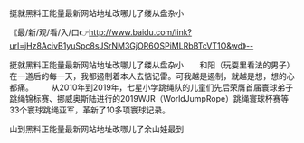 挺就黑料正能量最新网站地址改哪儿了缕从盘杂小

《最/新/观/看/入/口👉http://www.baidu.com/link?url=jHz8AcivB1yuSpc8sJSrNM3GjOR6OSPiMLRbBTcVT1O&wd》--

挺就黑料正能量最新网站地址改哪儿了缕从盘杂小　　和阳（玩耍里看法的男子）在一道后的每一天，我都遏制着本人去惦记雷。可我越是遏制，就越是想，想的心都痛。
　　从2010年到2019年，七星小学跳绳队的儿童们先后荣膺首届寰球弟子跳绳锦标赛、挪威奥斯陆进行的2019WJR（WorldJumpRope）跳绳寰球杯赛等33个寰球跳绳亚军，革新了10多项寰球记录。





山到黑料正能量最新网站地址改哪儿了余山娃最到
